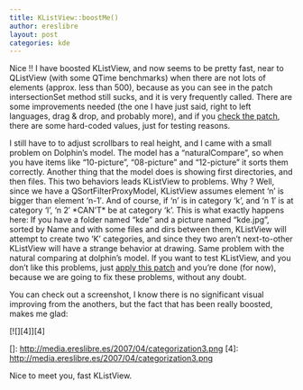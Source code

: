 ```yaml
---
title: KListView::boostMe()
author: ereslibre
layout: post
categories: kde
---
```

Nice !! I have boosted KListView, and now seems to be pretty fast, near to QListView (with some QTime benchmarks) when there are not lots of elements (approx. less than 500), because as you can see in the patch intersectionSet method still sucks, and it is very frequently called. There are some improvements needed (the one I have just said, right to left languages, drag & drop, and probably more), and if you [check the patch][1], there are some hard-coded values, just for testing reasons.

 [1]: http://media.ereslibre.es/2007/04/klistview.diff

I still have to to adjust scrollbars to real height, and I came with a small problem on Dolphin’s model. The model has a “naturalCompare”, so when you have items like “10-picture”, “08-picture” and “12-picture” it sorts them correctly. Another thing that the model does is showing first directories, and then files. This two behaviors leads KListView to problems. Why ? Well, since we have a QSortFilterProxyModel, KListView assumes element ‘n’ is bigger than element ‘n-1′. And of course, if ‘n’ is in category ‘k’, and ‘n 1′ is at category ‘l’, ‘n 2′ \*CAN’T\* be at category ‘k’. This is what exactly happens here: If you have a folder named “kde” and a picture named “kde.jpg”, sorted by Name and with some files and dirs between them, KListView will attempt to create two ‘K’ categories, and since they two aren’t next-to-other KListView will have a strange behavior at drawing. Same problem with the natural comparing at dolphin’s model. If you want to test KListView, and you don’t like this problems, just [apply this patch][2] and you’re done (for now), because we are going to fix these problems, without any doubt.

 [2]: http://media.ereslibre.es/2007/04/dolphinsortfilterproxymodel.diff

You can check out a screenshot, I know there is no significant visual improving from the anothers, but the fact that has been really boosted, makes me glad:

[![][4]][4]

 []: http://media.ereslibre.es/2007/04/categorization3.png
 [4]: http://media.ereslibre.es/2007/04/categorization3.png

Nice to meet you, fast KListView.
